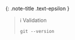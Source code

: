 <!-- LOCATION -->
<!-- _includes/components/git/ -->

<!-- INCLUDE -->
<!-- components/git/validation.md -->


<!-- MAIN CONTENT -->

{: .note-title .text-epsilon }
> ℹ️ Validation
>
> ```shell
> git --version
> ```
